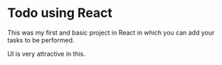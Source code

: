 # Todo using React

This was my first and basic project in React in which you can add your tasks to be performed.

UI is very attractive in this.






 



















































































